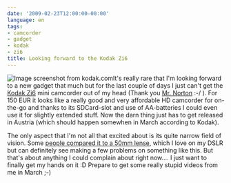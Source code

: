 ```yaml
---
date: '2009-02-23T12:00:00-00:00'
language: en
tags:
- camcorder
- gadget
- kodak
- zi6
title: Looking forward to the Kodak Zi6
---
```



<img src="http://zerokspot.com/uploads/snapshots/kodak2i6-20090223-231030.png" alt="Image screenshot from kodak.com" class="left postimg" />It's really rare that I'm looking forward to a new gadget that much but for the last couple of days I just can't get the [Kodak Zi6](http://www.kodak.com/eknec/PageQuerier.jhtml?pq-path=9/13061/13063&pq-locale=de_AT) mini camcorder out of my head (Thank you [Mr. Norton](http://revision3.com/tekzilla/2bucks) :-/ ). For 150 EUR it looks like a really good and very affordable HD camcorder for on-the-go and thanks to its SDCard-slot and use of AA-batteries I could even use it for slightly extended stuff. Now the darn thing just has to get released in Austria (which should happen somewhen in March according to Kodak). 

The only aspect that I'm not all that excited about is its quite narrow field of vision. Some [people compared it to a 50mm lense](http://www.vimeo.com/1598227), which I love on my DSLR but can definitely see making a few problems on something like this. But that's about anything I could complain about right now.... I just want to finally get my hands on it :D Prepare to get some really stupid videos from me in March ;-)
